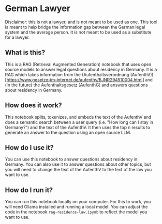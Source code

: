 # German Lawyer 
Disclaimer: this is not a lawyer, and is not meant to be used as one. This tool is meant to help bridge the information gap between the German legal system and the average person. It is not meant to be used as a substitute for a lawyer.

## What is this?
This is a RAG (Retrieval Augmented Generation) notebook that uses open source models to answer legal questions about residency in Germany. It is a RAG which takes information from the (Aufenthaltsverordnung (AufenthV))[https://www.gesetze-im-internet.de/aufenthv/BJNR294510004.html] and (in the future) the Aufenthaltsgesetz (AufenthG) and answers questions about residency in Germany.

## How does it work?
This notebook splits, tokenizes, and embeds the text of the AufenthV and does a semantic search between a user query (i.e. "How long can I stay in Germany?") and the text of the AufenthV. It then uses the top n results to generate an answer to the question using an open source LLM.

## How do I use it?
You can use this notebook to answer questions about residency in Germany. You can also use it to answer questions about other topics, but you will need to change the text of the AufenthV to the text of the law you want to use.

## How do I run it?
You can run this notebook locally on your computer. For this to work, you will need Ollama installed and running a local model. You can adjust the code in the notebook `rag-residence-law.ipynb` to reflect the model you want to use.



